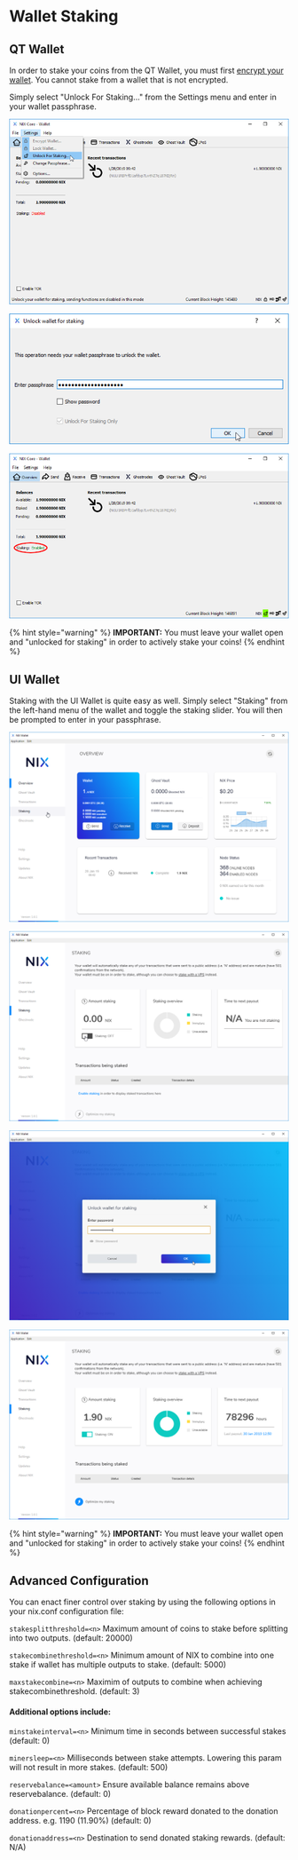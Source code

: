 # Wallet Staking

## QT Wallet

In order to stake your coins from the QT Wallet, you must first [encrypt your wallet](../backup-and-security-1/qt-wallet-encryption.md). You cannot stake from a wallet that is not encrypted.

Simply select "Unlock For Staking..." from the Settings menu and enter in your wallet passphrase.

![Select &quot;Unlock For Staking...&quot; from the Settings menu](../../.gitbook/assets/qt-unlockforstakingmenu.png)

![Enter in your passphrase](../../.gitbook/assets/qt-stakepass.png)

![Staking will show as &quot;Enabled&quot;](../../.gitbook/assets/qt-stakingenabled.png)

{% hint style="warning" %}
**IMPORTANT:** You must leave your wallet open and "unlocked for staking" in order to actively stake your coins!
{% endhint %}

## UI Wallet

Staking with the UI Wallet is quite easy as well. Simply select "Staking" from the left-hand menu of the wallet and toggle the staking slider. You will then be prompted to enter in your passphrase. 

![Select &quot;Staking&quot; from the left-hand menu](../../.gitbook/assets/ui-stakingmenu.png)

![Toggle the &quot;Staking&quot; slider](../../.gitbook/assets/ui-staking.png)

![Enter in your passphrase](../../.gitbook/assets/ui-stakepass.png)

![Staking is enabled](../../.gitbook/assets/ui-stakingon.png)

{% hint style="warning" %}
**IMPORTANT:** You must leave your wallet open and "unlocked for staking" in order to actively stake your coins!
{% endhint %}

## Advanced Configuration

You can enact finer control over staking by using the following options in your nix.conf configuration file:

`stakesplitthreshold=<n>` Maximum amount of coins to stake before splitting into two outputs. \(default: 20000\)

`stakecombinethreshold=<n>` Minimum amount of NIX to combine into one stake if wallet has multiple outputs to stake. \(default: 5000\)

`maxstakecombine=<n>` Maximim of outputs to combine when achieving stakecombinethreshold. \(default: 3\)

#### Additional options include:

`minstakeinterval=<n>` Minimum time in seconds between successful stakes \(default: 0\)

`minersleep=<n>` Milliseconds between stake attempts. Lowering this param will not result in more stakes. \(default: 500\)

`reservebalance=<amount>` Ensure available balance remains above reservebalance. \(default: 0\)

`donationpercent=<n>` Percentage of block reward donated to the donation address. e.g. 1190 \(11.90%\) \(default: 0\)

`donationaddress=<n>` Destination to send donated staking rewards. \(default: N/A\)

